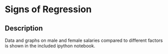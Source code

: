 # Signs of Regression

## Description

Data and graphs on male and female salaries compared to different factors is shown in the included ipython notebook.
